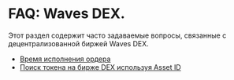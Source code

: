 # **FAQ: Waves DEX**.

Этот раздел содержит часто задаваемые вопросы, связанные с децентрализованной биржей Waves DEX.

* [Время исполнения ордера](waves-dex/order-time.md)
* [Поиск токена на бирже DEX используя Asset ID](waves-dex/asset-id.md)
